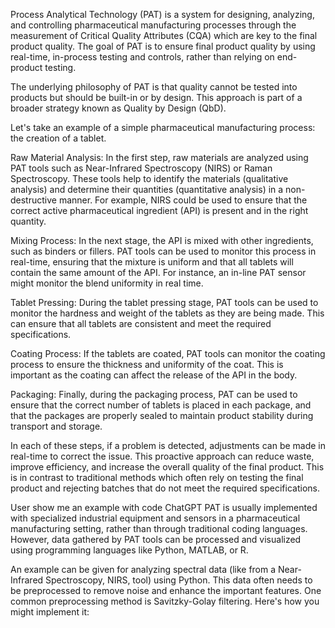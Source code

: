 Process Analytical Technology (PAT) is a system for designing, analyzing, and controlling pharmaceutical manufacturing processes through the measurement of Critical Quality Attributes (CQA) which are key to the final product quality. The goal of PAT is to ensure final product quality by using real-time, in-process testing and controls, rather than relying on end-product testing.

The underlying philosophy of PAT is that quality cannot be tested into products but should be built-in or by design. This approach is part of a broader strategy known as Quality by Design (QbD).

Let's take an example of a simple pharmaceutical manufacturing process: the creation of a tablet.

Raw Material Analysis: In the first step, raw materials are analyzed using PAT tools such as Near-Infrared Spectroscopy (NIRS) or Raman Spectroscopy. These tools help to identify the materials (qualitative analysis) and determine their quantities (quantitative analysis) in a non-destructive manner. For example, NIRS could be used to ensure that the correct active pharmaceutical ingredient (API) is present and in the right quantity.

Mixing Process: In the next stage, the API is mixed with other ingredients, such as binders or fillers. PAT tools can be used to monitor this process in real-time, ensuring that the mixture is uniform and that all tablets will contain the same amount of the API. For instance, an in-line PAT sensor might monitor the blend uniformity in real time.

Tablet Pressing: During the tablet pressing stage, PAT tools can be used to monitor the hardness and weight of the tablets as they are being made. This can ensure that all tablets are consistent and meet the required specifications.

Coating Process: If the tablets are coated, PAT tools can monitor the coating process to ensure the thickness and uniformity of the coat. This is important as the coating can affect the release of the API in the body.

Packaging: Finally, during the packaging process, PAT can be used to ensure that the correct number of tablets is placed in each package, and that the packages are properly sealed to maintain product stability during transport and storage.

In each of these steps, if a problem is detected, adjustments can be made in real-time to correct the issue. This proactive approach can reduce waste, improve efficiency, and increase the overall quality of the final product. This is in contrast to traditional methods which often rely on testing the final product and rejecting batches that do not meet the required specifications.





User
show me an example with code 
ChatGPT
PAT is usually implemented with specialized industrial equipment and sensors in a pharmaceutical manufacturing setting, rather than through traditional coding languages. However, data gathered by PAT tools can be processed and visualized using programming languages like Python, MATLAB, or R.

An example can be given for analyzing spectral data (like from a Near-Infrared Spectroscopy, NIRS, tool) using Python. This data often needs to be preprocessed to remove noise and enhance the important features. One common preprocessing method is Savitzky-Golay filtering. Here's how you might implement it:

